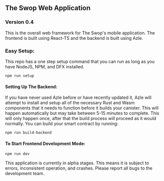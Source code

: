 ## The Swop Web Application
### Version 0.4

This is the overall web framework for The Swop's mobile application. The frontend is built using React-TS and the backend is built using Azle.

### Easy Setup:

This repo has a one step setup command that you can run as long as you have NodeJS, NPM, and DFX installed.

```
npm run setup
```

#### Setting Up The Backend:

If you have never used Azle before or have recently updated it, Azle will attempt to install and setup all of the necessary Rust and Wasm components that it needs to function before it builds your canister. This will happen automatically but may take between 5-15 minutes to complete. This will only happen once, after that the build process will proceed as it would normally. You can build your smart contract by running:

```
npm run build-backend
```

#### To Start Frontend Development Mode:
```
npm run dev
```

This application is currently in alpha stages. This means it is subject to errors, inconsistent operation, and crashes. Please report all bugs to the development team.